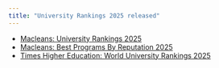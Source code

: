 ```yaml
---
title: "University Rankings 2025 released"
---
```


- [Macleans: University Rankings 2025](https://macleans.ca/universityrankings2025/)
- [Macleans: Best Programs By Reputation 2025](https://macleans.ca/education/best-programs-by-reputation/)
- [Times Higher Education: World University Rankings 2025](https://www.timeshighereducation.com/world-university-rankings/latest/world-ranking)


